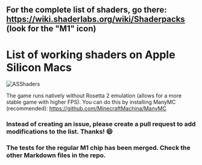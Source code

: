 ## For the complete list of shaders, go there: https://wiki.shaderlabs.org/wiki/Shaderpacks (look for the "M1" icon)

# List of working shaders on Apple Silicon Macs
![ASShaders](https://i.goopics.net/8ptln7.png)

The game runs natively without Rosetta 2 emulation (allows for a more stable game with higher FPS). You can do this by installing ManyMC (recommended): https://github.com/MinecraftMachina/ManyMC

### Instead of creating an issue, please create a pull request to add modifications to the list. Thanks! 😄

### The tests for the regular M1 chip has been merged. Check the other Markdown files in the repo.
